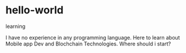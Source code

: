 # hello-world
learning

I have no experience in any programming language. Here to learn about Mobile app Dev and Blochchain Technologies.
Where should i start?
